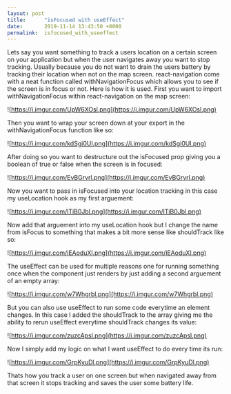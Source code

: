 ```yaml
---
layout: post
title:      "isFocused with useEffect"
date:       2019-11-14 13:43:50 +0000
permalink:  isfocused_with_useeffect
---
```



Lets say you want something to track a users location on a certain screen on your application but when the user navigates away you want to stop tracking. Usually because you do not want to drain the users battery by tracking their location when not on the map screen. react-navigation come with a neat function called withNavigationFocus which allows you to see if the screen is in focus or not. Here is how it is used. 
First you want to import withNavigationFocus within react-navigation on the map screen:

![https://i.imgur.com/UpW6XOsl.png](https://i.imgur.com/UpW6XOsl.png)

Then you want to wrap your screen down at your export in the withNavigationFocus function like so:

![https://i.imgur.com/kdSgi0Ul.png](https://i.imgur.com/kdSgi0Ul.png)

After doing so you want to destructure out the isFocused prop giving you a boolean of true or false when the screen is in focused:

![https://i.imgur.com/EvBGrvrl.png](https://i.imgur.com/EvBGrvrl.png)

Now you want to pass in isFocused into your location tracking in this case my useLocation hook as my first arguement:

![https://i.imgur.com/lTiB0Jbl.png](https://i.imgur.com/lTiB0Jbl.png)

Now add that arguement into my useLocation hook but I change the name from isFocus to something that makes a bit more sense like shouldTrack like so:

![https://i.imgur.com/iEAoduXl.png](https://i.imgur.com/iEAoduXl.png)

The useEffect can be used for multiple reasons one for running something once when the component just renders by just adding a second arguement of an empty array:

![https://i.imgur.com/w7Whgrbl.png](https://i.imgur.com/w7Whgrbl.png)

But you can also use useEffect to run some code everytime an element changes. In this case I added the shouldTrack to the array giving me the ability to rerun useEffect everytime shouldTrack changes its value:

![https://i.imgur.com/zuzcApsl.png](https://i.imgur.com/zuzcApsl.png)

Now I simply add my logic on what I want useEffect to do every time its run:

![https://i.imgur.com/GrpKyuDl.png](https://i.imgur.com/GrpKyuDl.png)

Thats how you track a user on one screen but when navigated away from that screen it stops tracking and saves the user some battery life. 






